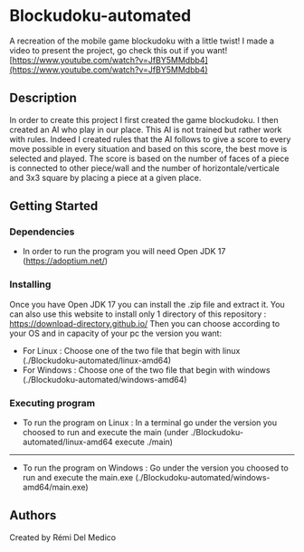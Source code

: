 # Blockudoku-automated

A recreation of the mobile game blockudoku with a little twist! I made a video to present the project, go check this out if you want! [https://www.youtube.com/watch?v=JfBY5MMdbb4](https://www.youtube.com/watch?v=JfBY5MMdbb4)

## Description

In order to create this project I first created the game blockudoku. I then created an AI who play in our place. This AI is not trained but rather work with rules. Indeed I created rules that the AI follows to give a score to every move possible in every situation and based on this score, the best move is selected and played. The score is based on the number of faces of a piece is connected to other piece/wall and the number of horizontale/verticale and 3x3 square by placing a piece at a given place.

## Getting Started

### Dependencies

* In order to run the program you will need Open JDK 17 (https://adoptium.net/)

### Installing

Once you have Open JDK 17 you can install the .zip file and extract it.
You can also use this website to install only 1 directory of this repository : https://download-directory.github.io/
Then you can choose according to your OS and in capacity of your pc the version you want:

* For Linux :
Choose one of the two file that begin with linux (./Blockudoku-automated/linux-amd64)
* For Windows :
Choose one of the two file that begin with windows (./Blockudoku-automated/windows-amd64)

### Executing program

* To run the program on Linux :
In a terminal go under the version you choosed to run and execute the main (under ./Blockudoku-automated/linux-amd64 execute ./main)
---
* To run the program on Windows :
Go under the version you choosed to run and execute the main.exe (./Blockudoku-automated/windows-amd64/main.exe)  

## Authors

Created by Rémi Del Medico
